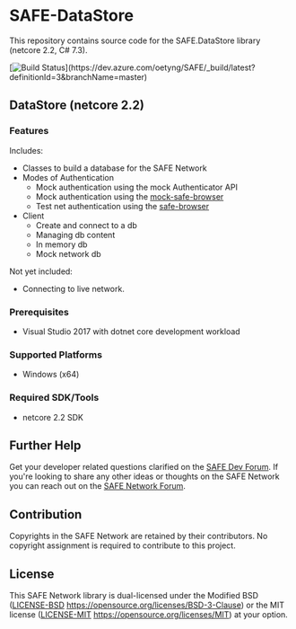 # SAFE-DataStore

This repository contains source code for the SAFE.DataStore library (netcore 2.2, C# 7.3).

[![Build Status](https://dev.azure.com/oetyng/SAFE/_apis/build/status/SAFE.DataStore-netcore(.NET%20Framework)-CI?branchName=master)](https://dev.azure.com/oetyng/SAFE/_build/latest?definitionId=3&branchName=master)

## DataStore (netcore 2.2)

### Features 

Includes:
 - Classes to build a database for the SAFE Network
 - Modes of Authentication
     - Mock authentication using the mock Authenticator API
     - Mock authentication using the [mock-safe-browser](https://github.com/maidsafe/safe_browser/releases/latest)
     - Test net authentication using the [safe-browser](https://github.com/maidsafe/safe_browser/releases/latest)
 - Client
	 - Create and connect to a db
     - Managing db content
	 - In memory db
	 - Mock network db

Not yet included:
 - Connecting to live network.

### Prerequisites

- Visual Studio 2017 with dotnet core development workload

### Supported Platforms

- Windows (x64)

### Required SDK/Tools
- netcore 2.2 SDK

## Further Help

Get your developer related questions clarified on the [SAFE Dev Forum](https://forum.safedev.org/). If you're looking to share any other ideas or thoughts on the SAFE Network you can reach out on the [SAFE Network Forum](https://safenetforum.org/).


## Contribution

Copyrights in the SAFE Network are retained by their contributors. No copyright assignment is required to contribute to this project.


## License

This SAFE Network library is dual-licensed under the Modified BSD ([LICENSE-BSD](LICENSE-BSD) https://opensource.org/licenses/BSD-3-Clause) or the MIT license ([LICENSE-MIT](LICENSE-MIT) https://opensource.org/licenses/MIT) at your option.
